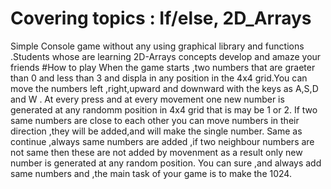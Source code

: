 # Covering topics : If/else, 2D_Arrays

Simple Console game without any using graphical library and functions .Students whose are learning 2D-Arrays concepts develop and amaze your friends #How to play When the game starts ,two numbers that are graeter than 0 and less than 3 and displa in any position in the 4x4 grid.You can move the numbers left ,right,upward and downward with the keys as A,S,D and W . At every press and at every movement one new number is generated at any randomm position in 4x4 grid that is may be 1 or 2. If two same numbers are close to each other you can move numbers in their direction ,they will be added,and will make the single number. Same as continue ,always same numbers are added ,if two neighbour numbers are not same then these are not added by movenment as a result only new number is generated at any random position. You can sure ,and always add same numbers and ,the main task of your game is to make the 1024.